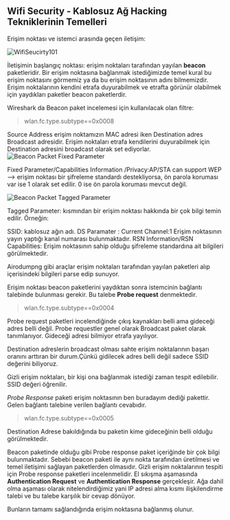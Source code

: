﻿## Wifi Security - Kablosuz Ağ Hacking Tekniklerinin Temelleri

Erişim noktası ve istemci arasında geçen iletişim:

![WifiSeucirty101](https://ibb.co/0td3fHG)

İletişimin başlangıç noktası: erişim noktaları tarafından yayılan **beacon** paketleridir.  Bir erişim noktasına bağlanmak istediğimizde temel kural bu erişim noktasını görmemiz ya da bu erişim noktasının adını bilmemizdir. Erişim noktalarının kendini etrafa duyurabilmek ve etrafta görünür olabilmek için yaydıkları paketler beacon paketlerdir.

Wireshark da Beacon paket incelemesi için kullanılacak olan filtre:

> wlan.fc.type.subtype==0x0008

Source Address erişim noktamızın MAC adresi iken Destination adres Broadcast adresidir. Erişim noktaları etrafa kendilerini duyurabilmek için Destination adresini broadcast olarak set ediyorlar.
![Beacon Packet Fixed Parameter](https://ibb.co/0td3fHG)

Fixed Parameter/Capabilities Information /Privacy:AP/STA can support WEP —> erişim noktası bir şifreleme standardı destekliyorsa, ön parola koruması var ise 1 olarak set edilir. 0 ise ön parola koruması mevcut değil.

![Beacon Packet Tagged Parameter](https://ibb.co/0td3fHG)

Tagged Parameter: kısmından bir erişim noktası hakkında bir çok bilgi temin edilir. Örneğin:

SSID: kablosuz ağın adı.
DS Paramater : Current Channel:1 Erişim noktasının yayın yaptığı kanal numarası bulunmaktadır.
RSN Information/RSN Capabilities: Erişim noktasının sahip olduğu şifreleme standardına ait bilgileri görülmektedir.

Airodumpng gibi araçlar erişim noktaları tarafından yayılan paketleri alıp içerisindeki bilgileri parse edip sunuyor.

Erişim noktası beacon paketlerini yaydıktan sonra istemcinin bağlantı talebinde bulunması gerekir. Bu talebe **Probe request** denmektedir. 
> wlan.fc.type.subtype==0x0004

Probe request paketleri incelendiğinde çıkış kaynakları belli ama gideceği adres belli değil. Probe requestler genel olarak Broadcast paket olarak tanımlanıyor. Gideceği adresi bilmiyor etrafa yayılıyor.

Destination adreslerin broadcast olması sahte erişim noktalarının başarı oranını arttıran bir durum.Çünkü gidilecek adres belli değil sadece SSID değerini biliyoruz.

Gizli erişim noktaları, bir kişi ona bağlanmak istediği zaman tespit edilebilir. SSID değeri öğrenilir.

*Probe Response* paketi erişim noktasının ben buradayım dediği pakettir. Gelen bağlantı talebine verilen bağlantı cevabıdır. 

> wlan.fc.type.subtype==0x0005

Destination Adrese bakıldığında bu paketin kime gideceğinin belli olduğu görülmektedir.

Beacon paketinde olduğu gibi Probe response paket içeriğinde bir çok bilgi bulunmaktadır. Sebebi beacon paketi ile aynı nokta tarafından üretilmesi ve temel iletişimi sağlayan paketlerden olmasıdır.
Gizli erişim noktalarının tespiti için Probe response paketleri incelenmelidir.
El sıkışma aşamasında **Authentication Request** ve **Authentication Response** gerçekleşir.
Ağa dahil olma aşaması olarak nitelendirdiğimiz yani IP adresi alma kısmı ilişkilendirme talebi ve bu talebe karşılık bir cevap dönüyor. 

Bunların tamamı sağlandığında erişim noktasına bağlanmış olunur.

